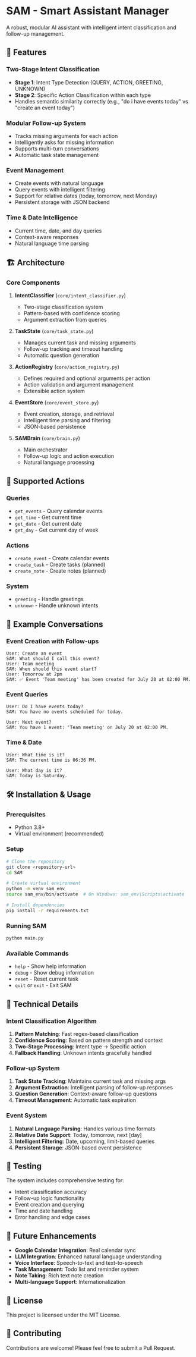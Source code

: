 # SAM - Smart Assistant Manager

A robust, modular AI assistant with intelligent intent classification and follow-up management.

## 🚀 Features

### **Two-Stage Intent Classification**
- **Stage 1**: Intent Type Detection (QUERY, ACTION, GREETING, UNKNOWN)
- **Stage 2**: Specific Action Classification within each type
- Handles semantic similarity correctly (e.g., "do i have events today" vs "create an event today")

### **Modular Follow-up System**
- Tracks missing arguments for each action
- Intelligently asks for missing information
- Supports multi-turn conversations
- Automatic task state management

### **Event Management**
- Create events with natural language
- Query events with intelligent filtering
- Support for relative dates (today, tomorrow, next Monday)
- Persistent storage with JSON backend

### **Time & Date Intelligence**
- Current time, date, and day queries
- Context-aware responses
- Natural language time parsing

## 🏗️ Architecture

### Core Components

1. **IntentClassifier** (`core/intent_classifier.py`)
   - Two-stage classification system
   - Pattern-based with confidence scoring
   - Argument extraction from queries

2. **TaskState** (`core/task_state.py`)
   - Manages current task and missing arguments
   - Follow-up tracking and timeout handling
   - Automatic question generation

3. **ActionRegistry** (`core/action_registry.py`)
   - Defines required and optional arguments per action
   - Action validation and argument management
   - Extensible action system

4. **EventStore** (`core/event_store.py`)
   - Event creation, storage, and retrieval
   - Intelligent time parsing and filtering
   - JSON-based persistence

5. **SAMBrain** (`core/brain.py`)
   - Main orchestrator
   - Follow-up logic and action execution
   - Natural language processing

## 🎯 Supported Actions

### Queries
- `get_events` - Query calendar events
- `get_time` - Get current time
- `get_date` - Get current date
- `get_day` - Get current day of week

### Actions
- `create_event` - Create calendar events
- `create_task` - Create tasks (planned)
- `create_note` - Create notes (planned)

### System
- `greeting` - Handle greetings
- `unknown` - Handle unknown intents

## 💬 Example Conversations

### Event Creation with Follow-ups
```
User: Create an event
SAM: What should I call this event?
User: Team meeting
SAM: When should this event start?
User: Tomorrow at 2pm
SAM: ✅ Event 'Team meeting' has been created for July 20 at 02:00 PM.
```

### Event Queries
```
User: Do I have events today?
SAM: You have no events scheduled for today.

User: Next event?
SAM: You have 1 event: 'Team meeting' on July 20 at 02:00 PM.
```

### Time & Date
```
User: What time is it?
SAM: The current time is 06:36 PM.

User: What day is it?
SAM: Today is Saturday.
```

## 🛠️ Installation & Usage

### Prerequisites
- Python 3.8+
- Virtual environment (recommended)

### Setup
```bash
# Clone the repository
git clone <repository-url>
cd SAM

# Create virtual environment
python -m venv sam_env
source sam_env/bin/activate  # On Windows: sam_env\Scripts\activate

# Install dependencies
pip install -r requirements.txt
```

### Running SAM
```bash
python main.py
```

### Available Commands
- `help` - Show help information
- `debug` - Show debug information
- `reset` - Reset current task
- `quit` or `exit` - Exit SAM

## 🔧 Technical Details

### Intent Classification Algorithm
1. **Pattern Matching**: Fast regex-based classification
2. **Confidence Scoring**: Based on pattern strength and context
3. **Two-Stage Processing**: Intent type → Specific action
4. **Fallback Handling**: Unknown intents gracefully handled

### Follow-up System
1. **Task State Tracking**: Maintains current task and missing args
2. **Argument Extraction**: Intelligent parsing of follow-up responses
3. **Question Generation**: Context-aware follow-up questions
4. **Timeout Management**: Automatic task expiration

### Event System
1. **Natural Language Parsing**: Handles various time formats
2. **Relative Date Support**: Today, tomorrow, next [day]
3. **Intelligent Filtering**: Date, upcoming, limit-based queries
4. **Persistent Storage**: JSON-based event persistence

## 🧪 Testing

The system includes comprehensive testing for:
- Intent classification accuracy
- Follow-up logic functionality
- Event creation and querying
- Time and date handling
- Error handling and edge cases

## 🔮 Future Enhancements

- **Google Calendar Integration**: Real calendar sync
- **LLM Integration**: Enhanced natural language understanding
- **Voice Interface**: Speech-to-text and text-to-speech
- **Task Management**: Todo list and reminder system
- **Note Taking**: Rich text note creation
- **Multi-language Support**: Internationalization

## 📝 License

This project is licensed under the MIT License.

## 🤝 Contributing

Contributions are welcome! Please feel free to submit a Pull Request.
